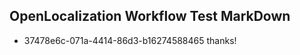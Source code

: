 ## OpenLocalization Workflow Test MarkDown
* 37478e6c-071a-4414-86d3-b16274588465 
thanks!<!--HONumber=Mar16_HO3-->
